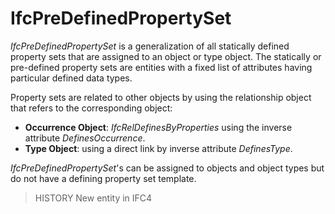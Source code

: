 # IfcPreDefinedPropertySet

_IfcPreDefinedPropertySet_ is a generalization of all statically defined property sets that are assigned to an object or type object. The statically or pre-defined property sets are entities with a fixed list of attributes having particular defined data types.<!-- end of definition -->

Property sets are related to other objects by using the relationship object that refers to the corresponding object:

* **Occurrence Object**: _IfcRelDefinesByProperties_ using the inverse attribute _DefinesOccurrence_.
* **Type Object**: using a direct link by inverse attribute _DefinesType_.

_IfcPreDefinedPropertySet_'s can be assigned to objects and object types but do not have a defining property set template.

> HISTORY  New entity in IFC4
